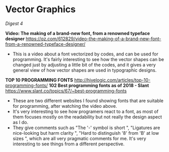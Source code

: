 # Vector Graphics
*Digest 4*

**Video: The making of a brand-new font, from a renowned typeface designer**
https://qz.com/612829/video-the-making-of-a-brand-new-font-from-a-renowned-typeface-designer/
- This is a video about a font vectorized by codes, and can be used for programming. It's fairly interesting to see how the vector shapes can be changed just by adjusting a little bit of the codes, and it gives a very general view of how vector shapes are used in typographic designs.

**TOP 10 PROGRAMMING FONTS**
http://hivelogic.com/articles/top-10-programming-fonts/
**102 Best programming fonts as of 2018 - Slant**
https://www.slant.co/topics/67/~best-programming-fonts
- These are two different websites I found showing fonts that are suitable for programming, after watching the video above.
- It's very interesting to see how programers react to a font, as most of them focuses mostly on the readability but not really the design aspect as I do.
- They give comments such as "The '-' symbol is short
", "Ligatures are nice-looking but harm clarity
", "Hard to distinguish '8' from 'B' at low sizes
", which are all very pragmatic comments for me. It's very interesting to see things from a different perspective.
